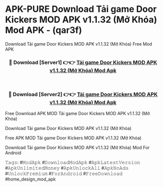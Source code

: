 # APK-PURE Download Tải game Door Kickers MOD APK v1.1.32 (Mở Khóa) Mod APK - (qar3f)
Download Tải game Door Kickers MOD APK v1.1.32 (Mở Khóa) Free Mod APK

<div align="center">
<h3>🔴 Download [Server1] 👉👉 <a href="https://apk-comot.site?title=Tải_game_Door_Kickers_MOD_APK_v1.1.32_(Mở_Khóa)">Tải game Door Kickers MOD APK v1.1.32 (Mở Khóa) Mod Apk</a></h3><br>

<h3>🔴 Download [Server2] 👉👉 <a href="https://apk-comot.site?title=Tải_game_Door_Kickers_MOD_APK_v1.1.32_(Mở_Khóa)">Tải game Door Kickers MOD APK v1.1.32 (Mở Khóa) Mod Apk</a></h3>
</div>


Free Download APK MOD Tải game Door Kickers MOD APK v1.1.32 (Mở Khóa)

Download Tải game Door Kickers MOD APK v1.1.32 (Mở Khóa) 

Free APK MOD Tải game Door Kickers MOD APK v1.1.32 (Mở Khóa) 

Download Tải game Door Kickers MOD APK v1.1.32 (Mở Khóa) Mod For Android

𝚃𝚊𝚐𝚜: #𝙼𝚘𝚍𝙰𝚙𝚔 #𝙳𝚘𝚠𝚗𝚕𝚘𝚊𝚍𝙼𝚘𝚍𝙰𝚙𝚔 #𝙰𝚙𝚔𝙻𝚊𝚝𝚎𝚜𝚝𝚅𝚎𝚛𝚜𝚒𝚘𝚗 #𝙰𝚙𝚔𝚄𝚗𝚕𝚒𝚖𝚒𝚝𝚎𝚍𝙼𝚘𝚗𝚎𝚢 #𝙰𝚙𝚔𝚄𝚗𝚕𝚘𝚌𝚔𝙰𝚕𝚕 #𝙰𝚙𝚔𝙽𝚘𝙰𝚍𝚜 #𝚄𝚗𝚕𝚘𝚌𝚔𝙿𝚛𝚎𝚖𝚒𝚞𝚖 #𝙵𝚘𝚛𝙰𝚗𝚍𝚛𝚘𝚒𝚍 #𝙵𝚛𝚎𝚎𝙳𝚘𝚠𝚗𝚕𝚘𝚊𝚍 #home_design_mod_apk
